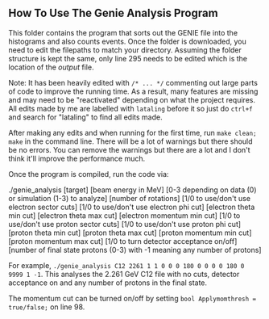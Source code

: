 ## How To Use The Genie Analysis Program

This folder contains the program that sorts out the GENIE file into the histograms and also counts events. Once the folder is downloaded, you need to edit the filepaths to match your directory. Assuming the folder structure is kept the same, only line 295 needs to be edited which is the location of the *output* file.

Note: It has been heavily edited with `/* ... */` commenting out large parts of code to improve the running time. As a result, many features are missing and may need to be "reactivated" depending on what the project requires. All edits made by me are labelled with `lataling` before it so just do `ctrl+f` and search for "lataling" to find all edits made. 

After making any edits and when running for the first time, run `make clean; make` in the command line. There will be a lot of warnings but there should be no errors. You can remove the warnings but there are a lot and I don't think it'll improve the performance much.

Once the program is compiled, run the code via:

./genie_analysis [target] [beam energy in MeV] [0-3 depending on data (0) or simulation (1-3) to analyze] [number of rotations] [1/0 to use/don't use electron sector cuts] [1/0 to use/don't use electron phi cut] [electron theta min cut] [electron theta max cut] [electron momentum min cut] [1/0 to use/don't use proton sector cuts] [1/0 to use/don't use proton phi cut] [proton theta min cut] [proton theta max cut] [proton momentum min cut] [proton momentum max cut] [1/0 to turn detector acceptance on/off] [number of final state protons (0-3) with -1 meaning any number of protons]

For example, `./genie_analysis C12 2261 1 1 0 0 0 180 0 0 0 0 180 0 9999 1 -1`. This analyses the 2.261 GeV C12 file with no cuts, detector acceptance on and any number of protons in the final state.

The momentum cut can be turned on/off by setting `bool Applymomthresh = true/false;` on line 98. 
